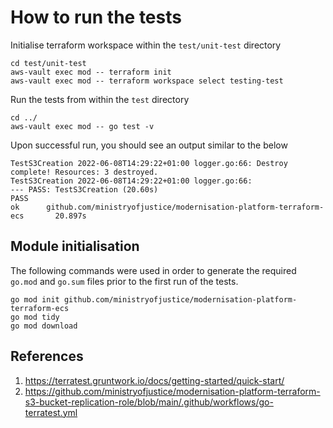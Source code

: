 # How to run the tests

Initialise terraform workspace within the `test/unit-test` directory

```
cd test/unit-test
aws-vault exec mod -- terraform init
aws-vault exec mod -- terraform workspace select testing-test
```

Run the tests from within the `test` directory

```
cd ../
aws-vault exec mod -- go test -v
```

Upon successful run, you should see an output similar to the below

```
TestS3Creation 2022-06-08T14:29:22+01:00 logger.go:66: Destroy complete! Resources: 3 destroyed.
TestS3Creation 2022-06-08T14:29:22+01:00 logger.go:66:
--- PASS: TestS3Creation (20.60s)
PASS
ok      github.com/ministryofjustice/modernisation-platform-terraform-ecs       20.897s
```

## Module initialisation

The following commands were used in order to generate the required `go.mod` and `go.sum` files prior to the first run of the tests.

```
go mod init github.com/ministryofjustice/modernisation-platform-terraform-ecs
go mod tidy
go mod download
```

## References

1. https://terratest.gruntwork.io/docs/getting-started/quick-start/
2. https://github.com/ministryofjustice/modernisation-platform-terraform-s3-bucket-replication-role/blob/main/.github/workflows/go-terratest.yml
